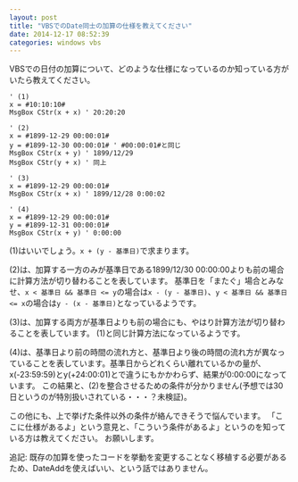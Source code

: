 ```yaml
---
layout: post
title: "VBSでのDate同士の加算の仕様を教えてください"
date: 2014-12-17 08:52:39
categories: windows vbs
---
```

<p>VBSでの日付の加算について、どのような仕様になっているのか知っている方がいたら教えてください。</p>

<pre class="lang-vbs prettyprint-override"><code>' (1)
x = #10:10:10#
MsgBox CStr(x + x) ' 20:20:20

' (2)
x = #1899-12-29 00:00:01#
y = #1899-12-30 00:00:01# ' #00:00:01#と同じ
MsgBox CStr(x + y) ' 1899/12/29
MsgBox CStr(y + x) ' 同上

' (3)
x = #1899-12-29 00:00:01#
MsgBox CStr(x + x) ' 1899/12/28 0:00:02

' (4)
x = #1899-12-29 00:00:01#
y = #1899-12-31 00:00:01#
MsgBox CStr(x + y) ' 0:00:00
</code></pre>

<p>(1)はいいでしょう。<code>x + (y - 基準日)</code>で求まります。</p>

<p>(2)は、加算する一方のみが基準日である1899/12/30 00:00:00よりも前の場合に計算方法が切り替わることを表しています。
基準日を「またぐ」場合とみなせ、<code>x &lt; 基準日 &amp;&amp; 基準日 &lt;= y</code>の場合は<code>x - (y - 基準日)</code>、<code>y &lt; 基準日 &amp;&amp; 基準日 &lt;= x</code>の場合は<code>y - (x - 基準日)</code>となっているようです。</p>

<p>(3)は、加算する両方が基準日よりも前の場合にも、やはり計算方法が切り替わることを表しています。
(1)と同じ計算方法になっているようです。</p>

<p>(4)は、基準日より前の時間の流れ方と、基準日より後の時間の流れ方が異なっていることを表しています。基準日からどれくらい離れているかの量が、x(-23:59:59)とy(+24:00:01)とで違うにもかかわらず、結果が0:00:00になっています。
この結果と、(2)を整合させるための条件が分かりません(予想では30日というのが特別扱いされている・・・？未検証)。</p>

<p>この他にも、上で挙げた条件以外の条件が絡んできそうで悩んでいます。
「ここに仕様があるよ」という意見と、「こういう条件があるよ」というのを知っている方は教えてください。
お願いします。</p>

<p>追記: 既存の加算を使ったコードを挙動を変更することなく移植する必要があるため、DateAddを使えばいい、という話ではありません。</p>
